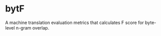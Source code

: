# bytF
A machine translation evaluation metrics that calculates F score for byte-level n-gram overlap.
